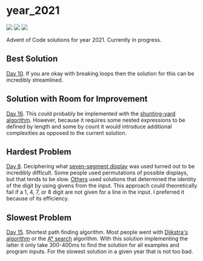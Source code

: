 # year_2021

![](https://img.shields.io/badge/day%20📅-21-blue)
![](https://img.shields.io/badge/stars%20⭐-40-yellow)
![](https://img.shields.io/badge/days%20completed-20-green)

Advent of Code solutions for year 2021. Currently in progress.

## Best Solution

[Day 10](https://github.com/N8Brooks/deno_aoc/blob/main/year_2021/day_10.ts). If
you are okay with breaking loops then the solution for this can be incredibly
streamlined.

## Solution with Room for Improvement

[Day 16](https://github.com/N8Brooks/deno_aoc/blob/main/year_2021/day_16.ts).
This could probably be implemented with the
[shunting-yard algorithm](https://en.wikipedia.org/wiki/Shunting-yard_algorithm).
However, because it requires some nested expressions to be defined by length and
some by count it would introduce additional complexities as opposed to the
current solution.

## Hardest Problem

[Day 8](https://github.com/N8Brooks/deno_aoc/blob/main/year_2021/day_08.ts).
Deciphering what
[seven-segment display](https://en.wikipedia.org/wiki/Seven-segment_display) was
used turned out to be incredibly difficult. Some people used permutations of
possible displays, but that tends to be slow.
[Others](https://www.reddit.com/r/adventofcode/comments/rbj87a/2021_day_8_solutions/?utm_source=share&utm_medium=web2x&context=3)
used solutions that determined the identity of the digit by using givens from
the input. This approach could theoretically fail if a 1, 4, 7, or 8 digit are
not given for a line in the input. I preferred it because of its efficiency.

## Slowest Problem

[Day 15](https://github.com/N8Brooks/deno_aoc/blob/main/year_2021/day_15.ts).
Shortest path finding algorithm. Most people went with
[Dijkstra's algorithm](https://en.wikipedia.org/wiki/Dijkstra%27s_algorithm) or
the [A* search](https://en.wikipedia.org/wiki/A*_search_algorithm) algorithm.
With this solution implementing the latter it only take 300-400ms to find the
solution for all examples and program inputs. For the slowest solution in a
given year that is not too bad.

